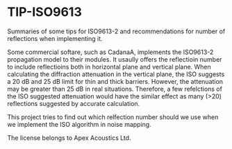 # TIP-ISO9613
Summaries of some tips for ISO9613-2 and recommendations for number of reflections when implementing it.

Some commercial softare, such as CadanaA, implements the ISO9613-2 propagation model to their modules. It usaully offers the reflectioin number to include reflectioins both in horizontal plane and vertical plane. When calculating the diffraction attenuation in the vertical plane, the ISO suggests a 20 dB and 25 dB limit for thin and thick barriers. However, the attenuation may be greater than 25 dB in real situations. Therefore, a few refelctions of the ISO suggested attenuation would have the similar effect as many (>20) reflections suggested by accurate calculation. 

This project tries to find out which relfection number should we use when we implement the ISO algorithm in noise mapping.

The license belongs to Apex Acoustics Ltd.
